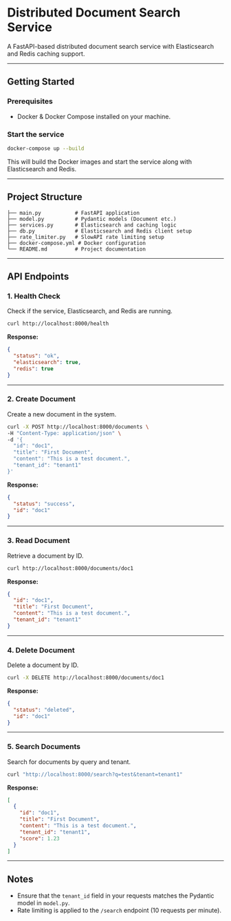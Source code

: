 # Distributed Document Search Service

A FastAPI-based distributed document search service with Elasticsearch and Redis caching support.

---

## Getting Started

### Prerequisites

* Docker & Docker Compose installed on your machine.

### Start the service

```bash
docker-compose up --build
```

This will build the Docker images and start the service along with Elasticsearch and Redis.

---

## Project Structure

```
├── main.py           # FastAPI application
├── model.py          # Pydantic models (Document etc.)
├── services.py       # Elasticsearch and caching logic
├── db.py             # Elasticsearch and Redis client setup
├── rate_limiter.py   # SlowAPI rate limiting setup
├── docker-compose.yml # Docker configuration
└── README.md         # Project documentation
```

---

## API Endpoints

### 1. Health Check

Check if the service, Elasticsearch, and Redis are running.

```bash
curl http://localhost:8000/health
```

**Response:**

```json
{
  "status": "ok",
  "elasticsearch": true,
  "redis": true
}
```

---

### 2. Create Document

Create a new document in the system.

```bash
curl -X POST http://localhost:8000/documents \
-H "Content-Type: application/json" \
-d '{
  "id": "doc1",
  "title": "First Document",
  "content": "This is a test document.",
  "tenant_id": "tenant1"
}'
```

**Response:**

```json
{
  "status": "success",
  "id": "doc1"
}
```

---

### 3. Read Document

Retrieve a document by ID.

```bash
curl http://localhost:8000/documents/doc1
```

**Response:**

```json
{
  "id": "doc1",
  "title": "First Document",
  "content": "This is a test document.",
  "tenant_id": "tenant1"
}
```

---

### 4. Delete Document

Delete a document by ID.

```bash
curl -X DELETE http://localhost:8000/documents/doc1
```

**Response:**

```json
{
  "status": "deleted",
  "id": "doc1"
}
```

---

### 5. Search Documents

Search for documents by query and tenant.

```bash
curl "http://localhost:8000/search?q=test&tenant=tenant1"
```

**Response:**

```json
[
  {
    "id": "doc1",
    "title": "First Document",
    "content": "This is a test document.",
    "tenant_id": "tenant1",
    "score": 1.23
  }
]
```

---

## Notes

* Ensure that the `tenant_id` field in your requests matches the Pydantic model in `model.py`.
* Rate limiting is applied to the `/search` endpoint (10 requests per minute).
